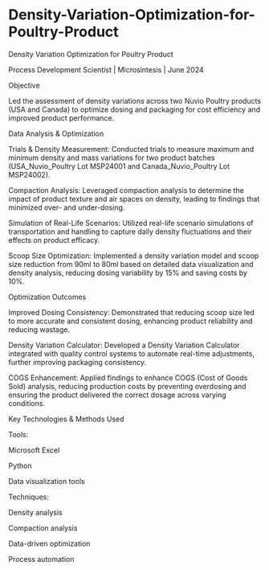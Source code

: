 # Density-Variation-Optimization-for-Poultry-Product
Density Variation Optimization for Poultry Product

Process Development Scientist | Microsintesis | June 2024

Objective

Led the assessment of density variations across two Nuvio Poultry products (USA and Canada) to optimize dosing and packaging for cost efficiency and improved product performance.

Data Analysis & Optimization

Trials & Density Measurement: Conducted trials to measure maximum and minimum density and mass variations for two product batches (USA_Nuvio_Poultry Lot MSP24001 and Canada_Nuvio_Poultry Lot MSP24002).

Compaction Analysis: Leveraged compaction analysis to determine the impact of product texture and air spaces on density, leading to findings that minimized over- and under-dosing.

Simulation of Real-Life Scenarios: Utilized real-life scenario simulations of transportation and handling to capture daily density fluctuations and their effects on product efficacy.

Scoop Size Optimization: Implemented a density variation model and scoop size reduction from 90ml to 80ml based on detailed data visualization and density analysis, reducing dosing variability by 15% and saving costs by 10%.

Optimization Outcomes

Improved Dosing Consistency: Demonstrated that reducing scoop size led to more accurate and consistent dosing, enhancing product reliability and reducing wastage.

Density Variation Calculator: Developed a Density Variation Calculator integrated with quality control systems to automate real-time adjustments, further improving packaging consistency.

COGS Enhancement: Applied findings to enhance COGS (Cost of Goods Sold) analysis, reducing production costs by preventing overdosing and ensuring the product delivered the correct dosage across varying conditions.

Key Technologies & Methods Used

Tools:

Microsoft Excel

Python

Data visualization tools

Techniques:

Density analysis

Compaction analysis

Data-driven optimization

Process automation
